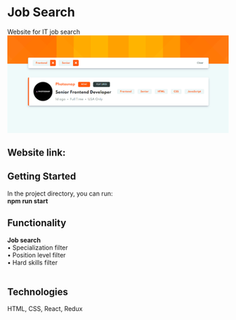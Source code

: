 # Job Search <br/>
 Website for IT job search <br/>
<img src="src/assets/images/interface.png" />

## Website link: <br/>
<a target="_blank"></a>

## Getting Started
In the project directory, you can run: <br/>
<strong>  npm run start </strong>

## Functionality <br/>
  <strong>Job search</strong> <br/>
	&bull; Specialization filter<br/>
	&bull; Position level filter<br/>
    &bull; Hard skills filter<br/><br/>



## Technologies <br/>
HTML, CSS, React, Redux<br/><br/>